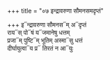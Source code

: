 +++
title = "०७ इन्द्रावरुणा सौमनसमदृप्तं"

+++
इ᳓न्द्रावरुणा सौमनस᳓म् अ᳓दृप्तं  
राय᳓स् पो᳓षं य᳓जमानेषु धत्तम्  
प्रजा᳓म् पुष्टि᳓म् भूतिम् अस्मा᳓सु धत्तं  
दीर्घायुत्वा᳓य प्र᳓ तिरतं न आ᳓युः